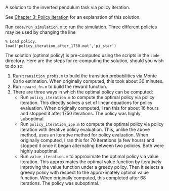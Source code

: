 A solution to the inverted pendulum task via policy iteration.

See [Chapter 3: Policy iteration](writeup/3-pi.pdf) for an explanation of this solution.

Run `code/run_simulation.m` to run the simulation. Three different policies may be used by changing the line 

```
% Load policy.
load('policy_iteration_after_1750.mat','pi_star')
```


The solution (optimal policy) is pre-computed using the scripts in the `code` directory. Here are the steps for re-computing the solution, should you wish to do so:

1. Run `transition_probs.m` to build the transition probabilities via Monte Carlo estimation. When originally computed, this took about 30 minutes.
2. Run `reward_fn.m` to build the reward function.
3. There are three ways in which the optimal policy can be computed:
    - Run `policy_iteration.m` to compute the optimal policy via policy iteration. This directly solves a set of linear equations for policy evaluation. When originally computed, I ran this for about 16 hours and stopped it after 1750 iterations. The policy was highly suboptimal.
    - Run `policy_iteration_ipe.m` to compute the optimal policy via policy iteration with iterative policy evaluation. This, unlike the above method, uses an iterative method for policy evaluation. When originally computed, I ran this for 70 iterations (a few hours) and stopped it once it began alternating between two policies. Both were highly suboptimal.
    - Run `value_iteration.m` to approximate the optimal policy via value iteration. This approximates the optimal value function by iteratively improving the value function under a greedy policy. Then it selects a greedy policy with respect to the approximately optimal value function. When originally computed, this completed after 68 iterations. The policy was suboptimal.
